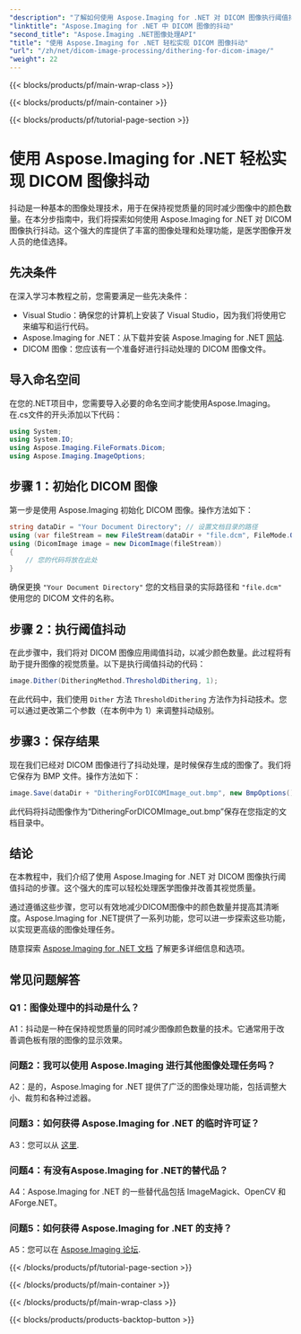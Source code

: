 ```yaml
---
"description": "了解如何使用 Aspose.Imaging for .NET 对 DICOM 图像执行阈值抖动。轻松提升图像质量并减少调色板。"
"linktitle": "Aspose.Imaging for .NET 中 DICOM 图像的抖动"
"second_title": "Aspose.Imaging .NET图像处理API"
"title": "使用 Aspose.Imaging for .NET 轻松实现 DICOM 图像抖动"
"url": "/zh/net/dicom-image-processing/dithering-for-dicom-image/"
"weight": 22
---
```


{{< blocks/products/pf/main-wrap-class >}}

{{< blocks/products/pf/main-container >}}

{{< blocks/products/pf/tutorial-page-section >}}

# 使用 Aspose.Imaging for .NET 轻松实现 DICOM 图像抖动

抖动是一种基本的图像处理技术，用于在保持视觉质量的同时减少图像中的颜色数量。在本分步指南中，我们将探索如何使用 Aspose.Imaging for .NET 对 DICOM 图像执行抖动。这个强大的库提供了丰富的图像处理和处理功能，是医学图像开发人员的绝佳选择。 

## 先决条件

在深入学习本教程之前，您需要满足一些先决条件：

- Visual Studio：确保您的计算机上安装了 Visual Studio，因为我们将使用它来编写和运行代码。
- Aspose.Imaging for .NET：从下载并安装 Aspose.Imaging for .NET [网站](https://releases。aspose.com/imaging/net/).
- DICOM 图像：您应该有一个准备好进行抖动处理的 DICOM 图像文件。

## 导入命名空间

在您的.NET项目中，您需要导入必要的命名空间才能使用Aspose.Imaging。在.cs文件的开头添加以下代码：

```csharp
using System;
using System.IO;
using Aspose.Imaging.FileFormats.Dicom;
using Aspose.Imaging.ImageOptions;
```

## 步骤 1：初始化 DICOM 图像

第一步是使用 Aspose.Imaging 初始化 DICOM 图像。操作方法如下：

```csharp
string dataDir = "Your Document Directory"; // 设置文档目录的路径
using (var fileStream = new FileStream(dataDir + "file.dcm", FileMode.Open, FileAccess.Read))
using (DicomImage image = new DicomImage(fileStream))
{
    // 您的代码将放在此处
}
```

确保更换 `"Your Document Directory"` 您的文档目录的实际路径和 `"file.dcm"` 使用您的 DICOM 文件的名称。

## 步骤 2：执行阈值抖动

在此步骤中，我们将对 DICOM 图像应用阈值抖动，以减少颜色数量。此过程将有助于提升图像的视觉质量。以下是执行阈值抖动的代码：

```csharp
image.Dither(DitheringMethod.ThresholdDithering, 1);
```

在此代码中，我们使用 `Dither` 方法 `ThresholdDithering` 方法作为抖动技术。您可以通过更改第二个参数（在本例中为 1）来调整抖动级别。

## 步骤3：保存结果

现在我们已经对 DICOM 图像进行了抖动处理，是时候保存生成的图像了。我们将它保存为 BMP 文件。操作方法如下：

```csharp
image.Save(dataDir + "DitheringForDICOMImage_out.bmp", new BmpOptions());
```

此代码将抖动图像作为“DitheringForDICOMImage_out.bmp”保存在您指定的文档目录中。

## 结论

在本教程中，我们介绍了使用 Aspose.Imaging for .NET 对 DICOM 图像执行阈值抖动的步骤。这个强大的库可以轻松处理医学图像并改善其视觉质量。

通过遵循这些步骤，您可以有效地减少DICOM图像中的颜色数量并提高其清晰度。Aspose.Imaging for .NET提供了一系列功能，您可以进一步探索这些功能，以实现更高级的图像处理任务。

随意探索 [Aspose.Imaging for .NET 文档](https://reference.aspose.com/imaging/net/) 了解更多详细信息和选项。

## 常见问题解答

### Q1：图像处理中的抖动是什么？

A1：抖动是一种在保持视觉质量的同时减少图像颜色数量的技术。它通常用于改善调色板有限的图像的显示效果。

### 问题2：我可以使用 Aspose.Imaging 进行其他图像处理任务吗？

A2：是的，Aspose.Imaging for .NET 提供了广泛的图像处理功能，包括调整大小、裁剪和各种过滤器。

### 问题3：如何获得 Aspose.Imaging for .NET 的临时许可证？

A3：您可以从 [这里](https://purchase。aspose.com/temporary-license/).

### 问题4：有没有Aspose.Imaging for .NET的替代品？

A4：Aspose.Imaging for .NET 的一些替代品包括 ImageMagick、OpenCV 和 AForge.NET。

### 问题5：如何获得 Aspose.Imaging for .NET 的支持？

A5：您可以在 [Aspose.Imaging 论坛](https://forum。aspose.com/).

{{< /blocks/products/pf/tutorial-page-section >}}

{{< /blocks/products/pf/main-container >}}

{{< /blocks/products/pf/main-wrap-class >}}

{{< blocks/products/products-backtop-button >}}